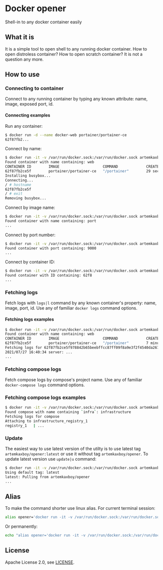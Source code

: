 # Docker opener

Shell-in to any docker container easily

## What it is

It is a simple tool to open shell to any running docker container. How to open distroless container? How to open scratch container? It is not a question any more.

## How to use

### Connecting to container

Connect to any running container by typing any known attribute: name, image, exposed port, id.

#### Connecting examples

Run any container:

```bash
$ docker run -d --name docker-web portainer/portainer-ce
62f87fb2...
```

Connect by name:

```bash
$ docker run -it -v /var/run/docker.sock:/var/run/docker.sock artemkaxboy/opener web
Found container with name containing: web
CONTAINER ID        IMAGE                    COMMAND             CREATED             STATUS              PORTS                NAMES
62f87fb2ce5f        portainer/portainer-ce   "/portainer"        29 seconds ago      Up 28 seconds       8000/tcp, 9000/tcp   docker-web
Installing busybox...
Connecting...
/ # hostname
62f87fb2ce5f
/ # exit
Removing busybox...
```

Connect by image name:

```bash
$ docker run -it -v /var/run/docker.sock:/var/run/docker.sock artemkaxboy/opener port
Found container with name containing: port
...
```

Connect by port number:

```bash
$ docker run -it -v /var/run/docker.sock:/var/run/docker.sock artemkaxboy/opener 9000
Found container with port containing: 9000
...
```

Connect by container ID:

```bash
$ docker run -it -v /var/run/docker.sock:/var/run/docker.sock artemkaxboy/opener 62f8
Found container with ID containing: 62f8
...
```

### Fetching logs

Fetch logs with `logs|l` command by any known container's property: name, image, port, id. Use any of familiar `docker logs` command options.

#### Fetching logs examples

```bash
$ docker run -it -v /var/run/docker.sock:/var/run/docker.sock artemkaxboy/opener logs web -f
Found container with name containing: web
CONTAINER ID        IMAGE                    COMMAND             CREATED             STATUS              PORTS                NAMES
62f87fb2ce5f        portainer/portainer-ce   "/portainer"        7 minutes ago       Up 12 seconds       8000/tcp, 9000/tcp   docker-web
Fetching logs for 62f87fb2ce5f978842b65beebffcc87ff09f8a9e3f2f4540da267bd37da4860c
2021/07/27 16:40:34 server: ...
...
```

### Fetching compose logs

Fetch compose logs by compose's project name. Use any of familiar `docker-compose logs` command options.

### Fetching compose logs examples

```bash
$ docker run -it -v /var/run/docker.sock:/var/run/docker.sock artemkaxboy/opener compose-logs infra -f registry
Found compose with name containing `infra`: infrastructure
Fetching logs for compose
Attaching to infrastructure_registry_1
registry_1   | ...
```

### Update

The easiest way to use latest version of the utilty is to use latest tag `artemkaxboy/opener:latest` or use it without tag `artemkaxboy/opener`. To update latest version use `update|u` command:

```bash
$ docker run -it -v /var/run/docker.sock:/var/run/docker.sock artemkaxboy/opener update
Using default tag: latest
latest: Pulling from artemkaxboy/opener
...
```

## Alias

To make the command shorter use linux alias. For current terminal session:

```bash
alias opener='docker run -it -v /var/run/docker.sock:/var/run/docker.sock artemkaxboy/opener'
```

Or permanently:

```bash
echo "alias opener='docker run -it -v /var/run/docker.sock:/var/run/docker.sock artemkaxboy/opener'" >> ~/.bash_aliases
```

## License

Apache License 2.0, see [LICENSE](https://github.com/artemkaxboy/docker-opener/blob/main/LICENSE).
